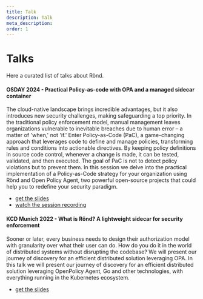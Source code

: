 ```yaml
---
title: Talk
description: Talk
meta_description: 
order: 1
---
```


# Talks

Here a curated list of talks about Rönd.

#### OSDAY 2024 - Practical Policy-as-code with OPA and a managed sidecar container

The cloud-native landscape brings incredible advantages, but it also introduces new security challenges, making safeguarding a top priority. In the traditional policy enforcement model, manual management leaves organizations vulnerable to inevitable breaches due to human error – a matter of 'when,' not 'if.' Enter Policy-as-Code (PaC), a game-changing approach that leverages code to define and manage policies, transforming rules and conditions into actionable directives. By keeping policy definitions in source code control, whenever a change is made, it can be tested, validated, and then executed. The goal of PaC is not to detect policy violations but to prevent them. In this session we delve into the practical implementation of a Policy-as-Code strategy for your organization using Rönd and Open Policy Agent, two powerful open-source projects that could help you to redefine your security paradigm.

- [get the slides](https://github.com/rond-authz/community-resources/blob/main/talks/240308%20-%20Rond%20-%20Mia-Platform%20-%20OSDAY%20Florence.pdf)
- [watch the session recording](https://youtu.be/zcWF3EYGlRM?si=gHnqrZzAU7TO9Bw9)

#### KCD Munich 2022 - What is Rönd? A lightweight sidecar for security enforcement

Sooner or later, every business needs to design their authorization model with granularity over what their user can do. How do you do it in the world of distributed systems without disrupting the codebase?
We will present our journey of discovery for an efficient distributed solution leveraging OPA.
In this talk we will present our journey of discovery for an efficient distributed solution leveraging OpenPolicy Agent, Go and other technologies, with everything running in the Kubernetes ecosystem.

- [get the slides](https://github.com/rond-authz/community-resources/blob/main/talks/221013%20-%20R%C3%B6nd%20-%20Mia-Platform%20-%20KCD%20Munich.pdf)